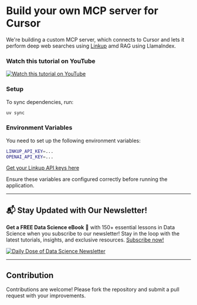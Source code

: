 # Build your own MCP server for Cursor

We're building a custom MCP server, which connects to Cursor and lets it perform deep web searches using [Linkup](https://www.linkup.so/) amd RAG using LlamaIndex.


### Watch this tutorial on YouTube
[![Watch this tutorial on YouTube](https://github.com/patchy631/ai-engineering-hub/blob/main/cursor_linkup_mcp/assets/thumbnail.png)](https://youtu.be/XMVzT8X0QTA)

### Setup

To sync dependencies, run:

```sh
uv sync
```

### Environment Variables

You need to set up the following environment variables:

```sh
LINKUP_API_KEY=...
OPENAI_API_KEY=...
```
[Get your Linkup API keys here](https://www.linkup.so/)

Ensure these variables are configured correctly before running the application.

---

## 📬 Stay Updated with Our Newsletter!
**Get a FREE Data Science eBook** 📖 with 150+ essential lessons in Data Science when you subscribe to our newsletter! Stay in the loop with the latest tutorials, insights, and exclusive resources. [Subscribe now!](https://join.dailydoseofds.com)

[![Daily Dose of Data Science Newsletter](https://github.com/patchy631/ai-engineering/blob/main/resources/join_ddods.png)](https://join.dailydoseofds.com)

---

## Contribution

Contributions are welcome! Please fork the repository and submit a pull request with your improvements.

